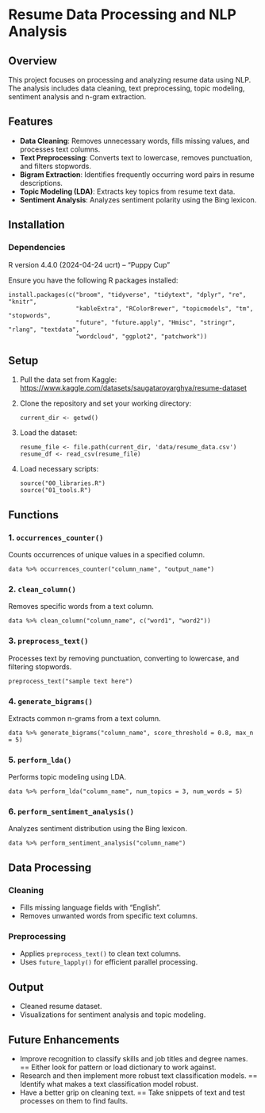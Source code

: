 # Resume Data Processing and NLP Analysis

## Overview

This project focuses on processing and analyzing resume data using NLP.
The analysis includes data cleaning, text preprocessing, topic modeling,
sentiment analysis and n-gram extraction.

## Features

-   **Data Cleaning**: Removes unnecessary words, fills missing values,
    and processes text columns.
-   **Text Preprocessing**: Converts text to lowercase, removes
    punctuation, and filters stopwords.
-   **Bigram Extraction**: Identifies frequently occurring word pairs in
    resume descriptions.
-   **Topic Modeling (LDA)**: Extracts key topics from resume text data.
-   **Sentiment Analysis**: Analyzes sentiment polarity using the Bing
    lexicon.

## Installation

### Dependencies

R version 4.4.0 (2024-04-24 ucrt) – “Puppy Cup”

Ensure you have the following R packages installed:

    install.packages(c("broom", "tidyverse", "tidytext", "dplyr", "re", "knitr",
                       "kableExtra", "RColorBrewer", "topicmodels", "tm", "stopwords",
                       "future", "future.apply", "Hmisc", "stringr", "rlang", "textdata",
                       "wordcloud", "ggplot2", "patchwork"))

## Setup

1.  Pull the data set from Kaggle:
    <https://www.kaggle.com/datasets/saugataroyarghya/resume-dataset>

2.  Clone the repository and set your working directory:

        current_dir <- getwd()

3.  Load the dataset:

        resume_file <- file.path(current_dir, 'data/resume_data.csv')
        resume_df <- read_csv(resume_file)

4.  Load necessary scripts:

        source("00_libraries.R")
        source("01_tools.R")

## Functions

### 1. `occurrences_counter()`

Counts occurrences of unique values in a specified column.

    data %>% occurrences_counter("column_name", "output_name")

### 2. `clean_column()`

Removes specific words from a text column.

    data %>% clean_column("column_name", c("word1", "word2"))

### 3. `preprocess_text()`

Processes text by removing punctuation, converting to lowercase, and
filtering stopwords.

    preprocess_text("sample text here")

### 4. `generate_bigrams()`

Extracts common n-grams from a text column.

    data %>% generate_bigrams("column_name", score_threshold = 0.8, max_n = 5)

### 5. `perform_lda()`

Performs topic modeling using LDA.

    data %>% perform_lda("column_name", num_topics = 3, num_words = 5)

### 6. `perform_sentiment_analysis()`

Analyzes sentiment distribution using the Bing lexicon.

    data %>% perform_sentiment_analysis("column_name")

## Data Processing

### Cleaning

-   Fills missing language fields with “English”.
-   Removes unwanted words from specific text columns.

### Preprocessing

-   Applies `preprocess_text()` to clean text columns.
-   Uses `future_lapply()` for efficient parallel processing.

## Output

-   Cleaned resume dataset.
-   Visualizations for sentiment analysis and topic modeling.

## Future Enhancements

-   Improve recognition to classify skills and job titles and degree
    names. == Either look for pattern or load dictionary to work against.
-   Research and then implement more robust text classification models.
    == Identify what makes a text classification model robust.
-   Have a better grip on cleaning text. == Take snippets of text and test processes on them to find faults. 